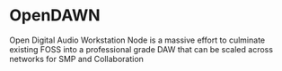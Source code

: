 # OpenDAWN
Open Digital Audio Workstation Node is a massive effort to culminate existing FOSS into a professional grade DAW that can be scaled across networks for SMP and Collaboration
